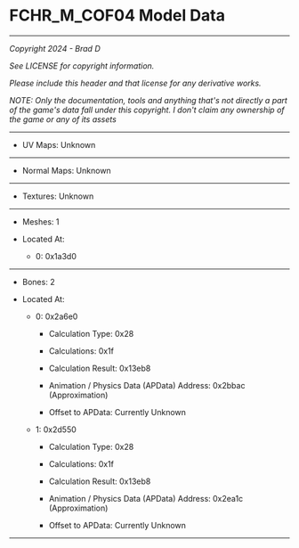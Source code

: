 # FCHR_M_COF04 Model Data

---

*Copyright 2024 - Brad D*

*See LICENSE for copyright information.*

*Please include this header and that license for any derivative works.*

*NOTE: Only the documentation, tools and anything that's not directly a part of the game's data fall under this copyright. I don't claim any ownership of the game or any of its assets*

---


* UV Maps: Unknown

---

* Normal Maps: Unknown

---

* Textures: Unknown

---

* Meshes: 1

* Located At:

  * 0: 0x1a3d0

---

* Bones: 2

* Located At:

  * 0: 0x2a6e0

    * Calculation Type: 0x28

    * Calculations: 0x1f

    * Calculation Result: 0x13eb8

    * Animation / Physics Data (APData) Address: 0x2bbac (Approximation)

    * Offset to APData: Currently Unknown

  * 1: 0x2d550

    * Calculation Type: 0x28

    * Calculations: 0x1f

    * Calculation Result: 0x13eb8

    * Animation / Physics Data (APData) Address: 0x2ea1c (Approximation)

    * Offset to APData: Currently Unknown

---

